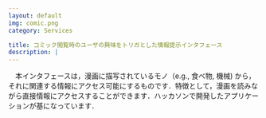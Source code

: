 ```yaml
---
layout: default
img: comic.png
category: Services

title: コミック閲覧時のユーザの興味をトリガとした情報提示インタフェース
description: |
---
```

　本インタフェースは，漫画に描写されているモノ（e.g., 食べ物, 機械) から，それに関連する情報にアクセス可能にするものです．特徴として，漫画を読みながら直接情報にアクセスすることができます．ハッカソンで開発したアプリケーションが基になっています．
